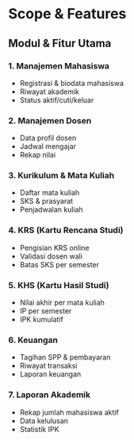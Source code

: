 # Scope & Features

## Modul & Fitur Utama

### 1. Manajemen Mahasiswa
- Registrasi & biodata mahasiswa
- Riwayat akademik
- Status aktif/cuti/keluar

### 2. Manajemen Dosen
- Data profil dosen
- Jadwal mengajar
- Rekap nilai

### 3. Kurikulum & Mata Kuliah
- Daftar mata kuliah
- SKS & prasyarat
- Penjadwalan kuliah

### 4. KRS (Kartu Rencana Studi)
- Pengisian KRS online
- Validasi dosen wali
- Batas SKS per semester

### 5. KHS (Kartu Hasil Studi)
- Nilai akhir per mata kuliah
- IP per semester
- IPK kumulatif

### 6. Keuangan
- Tagihan SPP & pembayaran
- Riwayat transaksi
- Laporan keuangan

### 7. Laporan Akademik
- Rekap jumlah mahasiswa aktif
- Data kelulusan
- Statistik IPK

